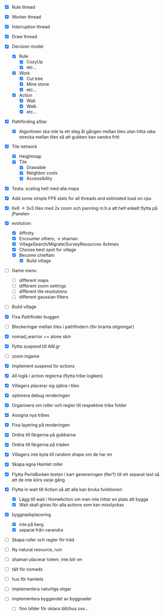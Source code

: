 
 - [x] Rule thread
 - [x] Worker thread
 - [x] Interruption thread
 - [x] Draw thread
 - [x] Decision model
   - [x] Rule
     - [x] CozyUp
     - [x] etc...
   - [x] Work
     - [x] Cut tree
     - [x] Mine stone
     - [x] etc...
   - [x] Action
     - [x] Wait
     - [x] Walk  
     - [x] etc...
 - [x] Pathfinding aStar
   - [x] Algoritmen ska inte ta ett steg åt gången mellan tiles utan hitta raka strecka mellan tiles så att gubben kan vandra fritt.
 - [x] Tile network
   - [x] Heightmap 
   - [x] Tile
     - [x] Drawable
     - [x] Neighbor costs
     - [x] Accessibility
 - [x] Testa: scaling helt med alla maps
 - [x] Add some simple FPS stats for all threads and estimated load on cpu
 - [x] 6x6 -> 3x3 tiles med 2x zoom och panning m.h.a att helt enkelt flytta på jPanelen
 - [x] evolution:
    - [x] Affinity
    - [x] Encounter others, -> shaman
    - [x] VillageSearch/Migrate/SurveyResources 4xtimes
    - [x] Choose best spot for village
    - [x] Become chieftain
        - [x] Build village
 - [ ] Game menu
    - [ ] different maps
    - [ ] different zoom settings
    - [ ] different tile resolutions
    - [ ] different gaussian filters
 - [ ] Build village
 - [x] Fixa Pathfinder buggen
 - [ ] Blockeringar mellan tiles i pathfindern (för branta stigningar)
 
 
 - [x] nomad_warrior == alone skin
 - [x] flytta suspend till AW.gr
 - [ ] zoom ingame
 - [x] Implement suspend for actions
 - [x] All logik i action reglerna (flytta tribe logiken)
 - [x] Villagers placerar sig själva i tiles
 - [x] optimera debug renderingen
 - [x] Organisera om roller och regler till respektive tribe folder
 - [x] Assigna nya tribes
 - [x] Fixa layering på renderingen
 - [x] Ordna till färgerna på gubbarna
 - [x] Ordna till färgerna på träden
 - [x] Villagers inte byta till random shape om de har en
 - [x] Skapa egna Hamlet roller
 - [x] Flytta PerIsBorken testen i kart genereringen (fler?) till ett separat test så att de inte körs varje gång
 - [x] Flytta in wait till Action så att alla kan bruka funktionen
    - [x] Lägg till wait i HomeAction om man inte hittar en plats att bygga
    - [x] Wait skall göras för alla actions som kan misslyckas
 - [x] byggnadsplacering
    - [x] inte på berg
    - [x] separat från varandra
 - [ ] Skapa roller och regler för träd
 - [ ] Ny natural resource, ruin
 - [ ] shaman placerar totem, inte blir en
 - [ ] tält för nomads
 - [ ] hus för hamlets
 - [ ] implementera naturliga stigar
 - [ ] implementera byggandet av byggnader
    - [ ] finn bilder för oklara tält/hus osv...

    